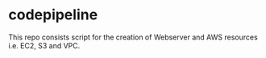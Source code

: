 # codepipeline
This repo consists script for the creation of Webserver and AWS resources i.e. EC2, S3 and VPC.
